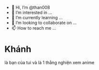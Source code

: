 - 👋 Hi, I’m @than008
- 👀 I’m interested in ...
- 🌱 I’m currently learning ...
- 💞️ I’m looking to collaborate on ...
- 📫 How to reach me ...

<!---
than008/than008 is a ✨ special ✨ repository because its `README.md` (this file) appears on your GitHub profile.
You can click the Preview link to take a look at your changes.
--->
<!DOCTYPE html>
<html lang="en">
<head>
    <meta charset="UTF-8">
    <meta http-equiv="X-UA-Compatible" content="IE=edge">
    <meta name="viewport" content="width=device-width, initial-scale=1.0">
    <title>khánh</title>
</head>
<body>
    <div id="fb-root"></div>
    <script async defer crossorigin="anonymous" src="https://connect.facebook.net/vi_VN/sdk.js#xfbml=1&version=v17.0&appId=5986637248131731&autoLogAppEvents=1" nonce="s0vyWKXb"></script>
    <p><h1>Khánh</h1></p>
    là bạn của tui và là 1 thằng nghiện xem anime<br>
    <div class="fb-like" data-href="https://github.com/than008/than008/commit/b86d0fca580d41315c7c3c29bd6c8a5431e3296b" data-width="" data-layout="" data-action="" data-size="" data-share="true"></div>
    <div class="fb-comments" data-href="https://www.facebook.com/" data-width="100%" data-numposts="5"></div>
</body>
</html>

